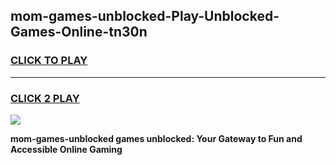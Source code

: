 
## mom-games-unblocked-Play-Unblocked-Games-Online-tn30n
<h3>
<a href="https://premium76.site?title=mom-games-unblocked&ref=24A">CLICK TO PLAY</a></h3>
<hr>

<h3>
<a href="https://premium76.site?title=mom-games-unblocked&ref=24A">CLICK 2 PLAY</a>
  
</h3>

<a href="https://premium76.site?title=mom-games-unblocked&ref=24A"><img src="https://clearcache.store/games.png"></a>


**mom-games-unblocked games unblocked: Your Gateway to Fun and Accessible Online Gaming**
